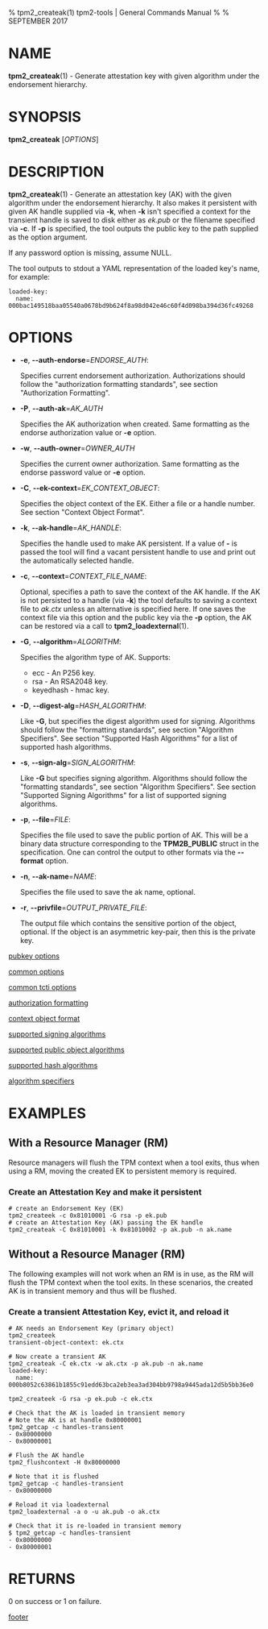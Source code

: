 % tpm2_createak(1) tpm2-tools | General Commands Manual
%
% SEPTEMBER 2017

# NAME

**tpm2_createak**(1) - Generate attestation key with given algorithm under the
endorsement hierarchy.

# SYNOPSIS

**tpm2_createak** [*OPTIONS*]

# DESCRIPTION

**tpm2_createak**(1) - Generate an attestation key (AK) with the given
algorithm under the endorsement hierarchy. It also makes it persistent
with given AK handle supplied via **-k**, when **-k** isn't specified a context
for the transient handle is saved to disk either as *ek.pub* or the filename
specified via **-c**.
If **-p** is specified, the tool outputs the public key to the path supplied as
the option argument.

If any password option is missing, assume NULL.

The tool outputs to stdout a YAML representation of the loaded key's name, for example:
```
loaded-key:
  name: 000bac149518baa05540a0678bd9b624f8a98d042e46c60f4d098ba394d36fc49268
```

# OPTIONS

  * **-e**, **--auth-endorse**=_ENDORSE\_AUTH_:

    Specifies current endorsement authorization.
    Authorizations should follow the "authorization formatting standards", see section
    "Authorization Formatting".

  * **-P**, **--auth-ak**=_AK\_AUTH_

    Specifies the AK authorization when created.
    Same formatting as the endorse authorization value or **-e** option.

  * **-w**, **--auth-owner**=_OWNER\_AUTH_

    Specifies the current owner authorization.
    Same formatting as the endorse password value or **-e** option.

  * **-C**, **--ek-context**=_EK\_CONTEXT\_OBJECT_:

    Specifies the object context of the EK. Either a file or a handle number.
    See section "Context Object Format".

  * **-k**, **--ak-handle**=_AK\_HANDLE_:

    Specifies the handle used to make AK persistent.
    If a value of **-** is passed the tool will find a vacant persistent handle
    to use and print out the automatically selected handle.

  * **-c**, **--context**=_CONTEXT\_FILE\_NAME_:

    Optional, specifies a path to save the context of the AK handle. If the AK
    is not persisted to a handle (via **-k**) the tool defaults to saving a
    context file to *ak.ctx* unless an alternative is specified here.
    If one saves the context file via this option and the public key via the
    **-p** option, the AK can be restored via a call to **tpm2_loadexternal**(1).

  * **-G**, **--algorithm**=_ALGORITHM_:

    Specifies the algorithm type of AK. Supports:
    * ecc - An P256 key.
    * rsa - An RSA2048 key.
    * keyedhash - hmac key.

  * **-D**, **--digest-alg**=_HASH\_ALGORITHM_:

    Like **-G**, but specifies the digest algorithm used for signing.
    Algorithms should follow the
    "formatting standards", see section "Algorithm Specifiers".
    See section "Supported Hash Algorithms" for a list of supported hash
    algorithms.

  * **-s**, **--sign-alg**=_SIGN\_ALGORITHM_:

    Like **-G** but specifies signing algorithm. Algorithms should follow the
    "formatting standards", see section "Algorithm Specifiers".
    See section "Supported Signing Algorithms" for a list of supported
    signing algorithms.

  * **-p**, **--file**=_FILE_:

    Specifies the file used to save the public portion of AK. This will be a
    binary data structure corresponding to the **TPM2B_PUBLIC** struct in the
    specification. One can control the output to other formats via the
    **--format** option.

  * **-n**, **--ak-name**=_NAME_:

    Specifies the file used to save the ak name, optional.

  * **-r**, **--privfile**=_OUTPUT\_PRIVATE\_FILE_:

    The output file which contains the sensitive portion of the object, optional.
    If the object is an asymmetric key-pair, then this is the private key.

[pubkey options](common/pubkey.md)

[common options](common/options.md)

[common tcti options](common/tcti.md)

[authorization formatting](common/authorizations.md)

[context object format](common/ctxobj.md)

[supported signing algorithms](common/sign-alg.md)

[supported public object algorithms](common/object-alg.md)

[supported hash algorithms](common/hash.md)

[algorithm specifiers](common/alg.md)

# EXAMPLES
## With a Resource Manager (RM)

Resource managers will flush the TPM context when a tool exits, thus
when using a RM, moving the created EK to persistent memory is
required.

### Create an Attestation Key and make it persistent
```
# create an Endorsement Key (EK)
tpm2_createek -c 0x81010001 -G rsa -p ek.pub
# create an Attestation Key (AK) passing the EK handle
tpm2_createak -C 0x81010001 -k 0x81010002 -p ak.pub -n ak.name
```

## Without a Resource Manager (RM)

The following examples will not work when an RM is in use, as the RM will
flush the TPM context when the tool exits. In these scenarios, the created
AK is in transient memory and thus will be flushed.

### Create a transient Attestation Key, evict it, and reload it
```
# AK needs an Endorsement Key (primary object)
tpm2_createek
transient-object-context: ek.ctx

# Now create a transient AK
tpm2_createak -C ek.ctx -w ak.ctx -p ak.pub -n ak.name
loaded-key:
  name: 000b8052c63861b1855c91edd63bca2eb3ea3ad304bb9798a9445ada12d5b5bb36e0

tpm2_createek -G rsa -p ek.pub -c ek.ctx

# Check that the AK is loaded in transient memory
# Note the AK is at handle 0x80000001
tpm2_getcap -c handles-transient
- 0x80000000
- 0x80000001

# Flush the AK handle
tpm2_flushcontext -H 0x80000000

# Note that it is flushed
tpm2_getcap -c handles-transient
- 0x80000000

# Reload it via loadexternal
tpm2_loadexternal -a o -u ak.pub -o ak.ctx

# Check that it is re-loaded in transient memory
$ tpm2_getcap -c handles-transient
- 0x80000000
- 0x80000001
```

# RETURNS

0 on success or 1 on failure.

[footer](common/footer.md)
